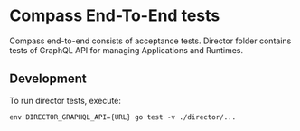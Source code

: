 # Compass End-To-End tests

Compass end-to-end consists of acceptance tests.
Director folder contains tests of GraphQL API for managing Applications and Runtimes.

## Development
To run director tests, execute:
```
env DIRECTOR_GRAPHQL_API={URL} go test -v ./director/...
```